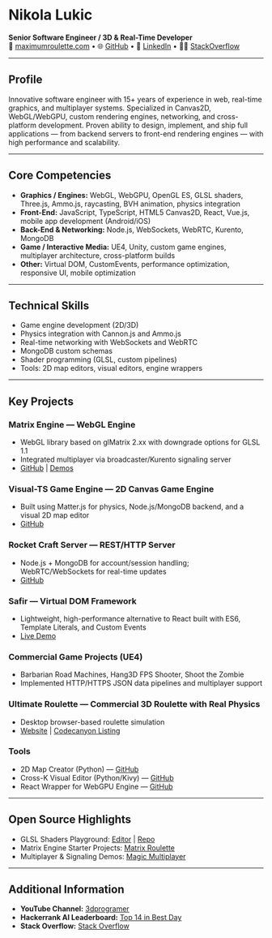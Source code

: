 # Nikola Lukic  
**Senior Software Engineer / 3D & Real-Time Developer**  
📧 [maximumroulette.com](https://maximumroulette.com) • 🌐 [GitHub](https://github.com/zlatnaspirala) • 💼 [LinkedIn](https://www.linkedin.com/in/3dprogramer/) • 🧑‍💻 [StackOverflow](https://stackoverflow.com/users/1513187/nikola-lukic)

---

## Profile  
Innovative software engineer with 15+ years of experience in web, real-time graphics, and multiplayer systems. Specialized in Canvas2D, WebGL/WebGPU, custom rendering engines, networking, and cross-platform development. Proven ability to design, implement, and ship full applications — from backend servers to front-end rendering engines — with high performance and scalability.

---

## Core Competencies  
- **Graphics / Engines:** WebGL, WebGPU, OpenGL ES, GLSL shaders, Three.js, Ammo.js, raycasting, BVH animation, physics integration  
- **Front-End:** JavaScript, TypeScript, HTML5 Canvas2D, React, Vue.js, mobile app development (Android/iOS)  
- **Back-End & Networking:** Node.js, WebSockets, WebRTC, Kurento, MongoDB  
- **Game / Interactive Media:** UE4, Unity, custom game engines, multiplayer architecture, cross-platform builds  
- **Other:** Virtual DOM, CustomEvents, performance optimization, responsive UI, mobile optimization  

---

## Technical Skills  
- Game engine development (2D/3D)  
- Physics integration with Cannon.js and Ammo.js  
- Real-time networking with WebSockets and WebRTC  
- MongoDB custom schemas  
- Shader programming (GLSL, custom pipelines)  
- Tools: 2D map editors, visual editors, engine wrappers  

---

## Key Projects  

### Matrix Engine — WebGL Engine  
- WebGL library based on glMatrix 2.xx with downgrade options for GLSL 1.1  
- Integrated multiplayer via broadcaster/Kurento signaling server  
- [GitHub](https://github.com/zlatnaspirala/matrix-engine) | [Demos](https://maximumroulette.com/apps/matrix-engine/examples-build.html)

### Visual-TS Game Engine — 2D Canvas Game Engine  
- Built using Matter.js for physics, Node.js/MongoDB backend, and a visual 2D map editor  
- [GitHub](https://github.com/zlatnaspirala/visual-ts-game-engine)

### Rocket Craft Server — REST/HTTP Server  
- Node.js + MongoDB for account/session handling; WebRTC/WebSockets for real-time updates  
- [GitHub](https://github.com/RocketCraftingServer/rocket-craft-server)

### Safir — Virtual DOM Framework  
- Lightweight, high-performance alternative to React built with ES6, Template Literals, and Custom Events  
- [Live Demo](https://maximumroulette.com/apps/safir/)

### Commercial Game Projects (UE4)  
- Barbarian Road Machines, Hang3D FPS Shooter, Shoot the Zombie  
- Implemented HTTP/HTTPS JSON data pipelines and multiplayer support  

### Ultimate Roulette — Commercial 3D Roulette with Real Physics  
- Desktop browser-based roulette simulation  
- [Website](https://roulette.maximumroulette.com) | [Codecanyon Listing](https://codecanyon.net/item/ultimate-roulette-version-10/26607762)

### Tools  
- 2D Map Creator (Python) — [GitHub](https://github.com/zlatnaspirala/creator-2dmap)  
- Cross-K Visual Editor (Python/Kivy) — [GitHub](https://github.com/zlatnaspirala/cross-k)  
- React Wrapper for WebGPU Engine — [GitHub](https://github.com/zlatnaspirala/me-webgpu-react)

---

## Open Source Highlights  
- GLSL Shaders Playground: [Editor](https://maximumroulette.com/apps/glsl-editor/) | [Repo](https://github.com/zlatnaspirala/GLSL-Shaders)  
- Matrix Engine Starter Projects: [Matrix Roulette](https://maximumroulette.com/apps/matrix-engine-starter/projects/matrix-roulette/)  
- Multiplayer & Signaling Demos: [Magic Multiplayer](https://maximumroulette.com/apps/magic/public/module.html)  

---

## Additional Information  
- **YouTube Channel:** [3dprogramer](https://www.youtube.com/@3dprogramer)  
- **Hackerrank AI Leaderboard:** [Top 14 in Best Day](https://www.hackerrank.com/leaderboard?filter=Serbia&filter_on=country&page=1&track=ai&type=practice)  
- **Stack Overflow:** [Stack Overflow](https://stackoverflow.com/users/1513187/nikola-lukic)


